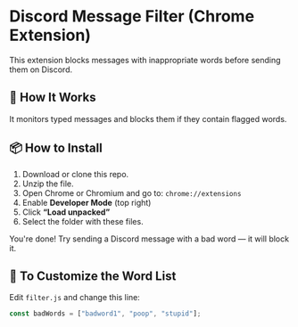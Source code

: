 # Discord Message Filter (Chrome Extension)

This extension blocks messages with inappropriate words before sending them on Discord.

## 🧠 How It Works
It monitors typed messages and blocks them if they contain flagged words.

## 📦 How to Install

1. Download or clone this repo.
2. Unzip the file.
3. Open Chrome or Chromium and go to: `chrome://extensions`
4. Enable **Developer Mode** (top right)
5. Click **“Load unpacked”**
6. Select the folder with these files.

You're done! Try sending a Discord message with a bad word — it will block it.

## 📝 To Customize the Word List
Edit `filter.js` and change this line:

```js
const badWords = ["badword1", "poop", "stupid"];
